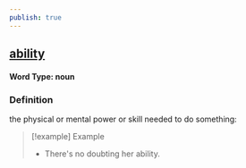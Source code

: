 ```yaml
---
publish: true
---
```

## [ability](https://dictionary.cambridge.org/dictionary/english/ability)

#### Word Type: noun
### Definition
the physical or mental power or skill needed to do something:

>[!example] Example
> - There's no doubting her ability.

